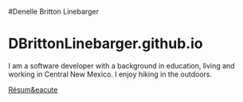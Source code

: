 #Denelle Britton Linebarger
# DBrittonLinebarger.github.io


I am a software developer with a background in education, living and working in Central New Mexico.  I enjoy hiking in the outdoors.


[R&eacute;sum&eacute](resume.md)
